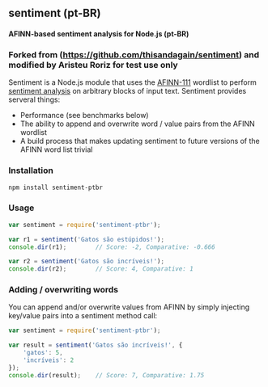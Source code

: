 ## sentiment (pt-BR)
#### AFINN-based sentiment analysis for Node.js (pt-BR)

### Forked from (https://github.com/thisandagain/sentiment) and modified by Aristeu Roriz for test use only


Sentiment is a Node.js module that uses the [AFINN-111](http://www2.imm.dtu.dk/pubdb/views/publication_details.php?id=6010) wordlist to perform [sentiment analysis](http://en.wikipedia.org/wiki/Sentiment_analysis) on arbitrary blocks of input text. Sentiment provides serveral things:

- Performance (see benchmarks below)
- The ability to append and overwrite word / value pairs from the AFINN wordlist
- A build process that makes updating sentiment to future versions of the AFINN word list trivial

### Installation
```bash
npm install sentiment-ptbr
```

### Usage
```javascript
var sentiment = require('sentiment-ptbr');

var r1 = sentiment('Gatos são estúpidos!');
console.dir(r1);        // Score: -2, Comparative: -0.666

var r2 = sentiment('Gatos são incríveis!');
console.dir(r2);        // Score: 4, Comparative: 1
```

### Adding / overwriting words
You can append and/or overwrite values from AFINN by simply injecting key/value pairs into a sentiment method call:
```javascript
var sentiment = require('sentiment-ptbr');

var result = sentiment('Gatos são incríveis!', {
    'gatos': 5,
    'incríveis': 2  
});
console.dir(result);    // Score: 7, Comparative: 1.75
```
